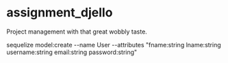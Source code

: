 # assignment_djello
Project management with that great wobbly taste.

sequelize model:create --name User --attributes "fname:string lname:string username:string email:string password:string"
